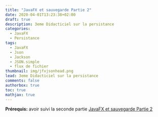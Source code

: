 ```yaml
---
title: "JavaFX et sauvegarde Partie 2"
date: 2020-04-01T13:23:38+02:00
draft: true
description: 3eme Didacticiel sur la persistance
categories:
  - JavaFX
  - Persistance
tags:
  - JavaFX
  - Json
  - Jackson
  - JSON.simple
  - flux de fichier
thumbnail: img/jfxjsonhead.png
lead: 3eme Didacticiel sur la persistance
comments: false
authorbox: true
toc: true
mathjax: true
---
```


**Prérequis:** avoir suivi la seconde partie [JavaFX et sauvegarde Partie 2](https://germainsip.github.io/post/cours/javafx2/)
